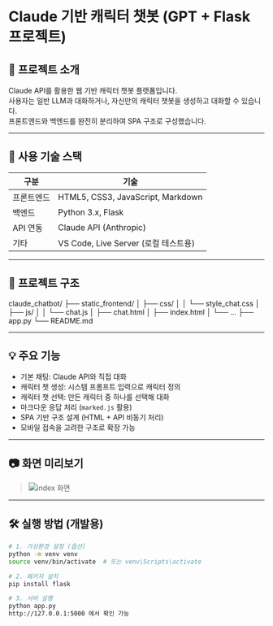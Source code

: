 # Claude 기반 캐릭터 챗봇 (GPT + Flask 프로젝트)

## 📌 프로젝트 소개
Claude API를 활용한 웹 기반 캐릭터 챗봇 플랫폼입니다.  
사용자는 일반 LLM과 대화하거나, 자신만의 캐릭터 챗봇을 생성하고 대화할 수 있습니다.  
프론트엔드와 백엔드를 완전히 분리하여 SPA 구조로 구성했습니다.

---

## 🧰 사용 기술 스택

| 구분 | 기술 |
|------|------|
| 프론트엔드 | HTML5, CSS3, JavaScript, Markdown |
| 백엔드 | Python 3.x, Flask |
| API 연동 | Claude API (Anthropic) |
| 기타 | VS Code, Live Server (로컬 테스트용) |

---

## 📂 프로젝트 구조

claude_chatbot/
├── static_frontend/
│ ├── css/
│ │ └── style_chat.css
│ ├── js/
│ │ └── chat.js
│ ├── chat.html
│ ├── index.html
│ └── ...
├── app.py
└── README.md


---

## 💡 주요 기능

- 기본 채팅: Claude API와 직접 대화
- 캐릭터 챗 생성: 시스템 프롬프트 입력으로 캐릭터 정의
- 캐릭터 챗 선택: 만든 캐릭터 중 하나를 선택해 대화
- 마크다운 응답 처리 (`marked.js` 활용)
- SPA 기반 구조 설계 (HTML + API 비동기 처리)
- 모바일 접속을 고려한 구조로 확장 가능

---

## 📷 화면 미리보기

> ![index 화면](static_frontend/images/index_sample.png)

---

## 🛠 실행 방법 (개발용)

```bash
# 1. 가상환경 설정 (옵션)
python -m venv venv
source venv/bin/activate  # 또는 venv\Scripts\activate

# 2. 패키지 설치
pip install flask

# 3. 서버 실행
python app.py
http://127.0.0.1:5000 에서 확인 가능